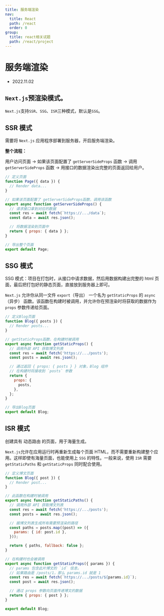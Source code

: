 ```yaml
---
title: 服务端渲染
nav:
  title: React
  path: /react
  order: 0
group:
  title: react相关试题
  path: /react/project
---
```


# 服务端渲染

- 2022.11.02

## `Next.js`预渲染模式。

`Next.js`支持`SSR`、`SSG`、`ISR`三种模式，默认是`SSG`。

## SSR 模式

需要将 `Next.js` 应用程序部署到服务器，开启服务端渲染。

**整个流程：**

用户访问页面 → 如果该页面配置了 `getServerSideProps` 函数 → 调用 `getServerSideProps` 函数 → 用接口的数据渲染出完整的页面返回给用户。

```js
// 定义页面
function Page({ data }) {
  // Render data...
}

// 如果该页面配置了 getServerSideProps函数，调用该函数
export async function getServerSideProps() {
  // 请求接口拿到对应的数据
  const res = await fetch(`https://.../data`);
  const data = await res.json();

  // 将数据渲染到页面中
  return { props: { data } };
}

// 导出整个页面
export default Page;
```

## SSG 模式

SSG 模式：项目在打包时，从接口中请求数据，然后用数据构建出完整的 html 页面，最后把打包好的静态页面，直接放到服务器上即可。

`Next.js` 允许你从同一文件 `export`（导出） 一个名为 `getStaticProps` 的 `async`（异步） 函数。该函数在构建时被调用，并允许你在预渲染时将获取的数据作为 `props` 参数传递给页面。

```js
// 定义Blog页面
function Blog({ posts }) {
  // Render posts...
}

// getStaticProps函数，在构建时被调用
export async function getStaticProps() {
  // 调用外部 API 获取博文列表
  const res = await fetch('https://.../posts');
  const posts = await res.json();

  // 通过返回 { props: { posts } } 对象，Blog 组件
  // 在构建时将接收到 `posts` 参数
  return {
    props: {
      posts,
    },
  };
}

// 导出Blog页面
export default Blog;
```

## ISR 模式

创建具有 动态路由 的页面，用于海量生成。

`Next.js`允许在应用运行时再重新生成每个页面 HTML，而不需要重新构建整个应用。这样即使有海量页面，也能使用上 `SSG` 的特性。一般来说，使用 `ISR` 需要 `getStaticPaths` 和 `getStaticProps` 同时配合使用。

```js
// 定义博文页面
function Blog({ post }) {
  // Render post...
}

// 此函数在构建时被调用
export async function getStaticPaths() {
  // 调用外部 API 获取博文列表
  const res = await fetch('https://.../posts');
  const posts = await res.json();

  // 据博文列表生成所有需要预渲染的路径
  const paths = posts.map((post) => ({
    params: { id: post.id },
  }));

  return { paths, fallback: false };
}

// 在构建时也会被调用
export async function getStaticProps({ params }) {
  // params 包含此片博文的 `id` 信息。
  // 如果路由是 /posts/1，那么 params.id 就是 1
  const res = await fetch(`https://.../posts/${params.id}`);
  const post = await res.json();

  // 通过 props 参数向页面传递博文的数据
  return { props: { post } };
}

export default Blog;
```

